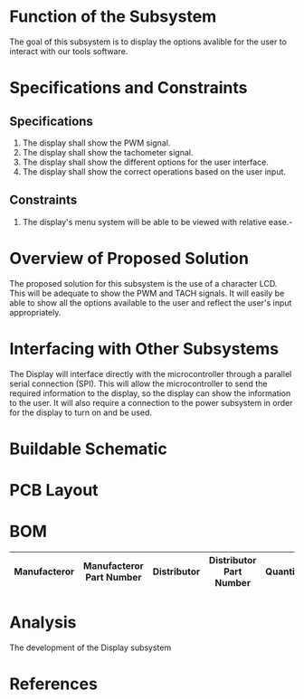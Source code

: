 # Function of the Subsystem
The goal of this subsystem is to display the options avalible for the user to interact with our tools software.

# Specifications and Constraints
## Specifications
1. The display shall show the PWM signal.  
2. The display shall show the tachometer signal.  
3. The display shall show the different options for the user interface.  
4. The display shall show the correct operations based on the user input.
  
## Constraints
1. The display's menu system will be able to be viewed with relative ease.-
# Overview of Proposed Solution
The proposed solution for this subsystem is the use of a character LCD. This will be adequate to show the PWM and TACH signals. It will easily be able to show all the options available to the user and reflect the user's input appropriately. 

# Interfacing with Other Subsystems
The Display will interface directly with the microcontroller through a parallel serial connection (SPI). This will allow the microcontroller to send the required information to the display, so the display can show the information to the user. It will also require a connection to the power subsystem in order for the display to turn on and be used.

# Buildable Schematic


# PCB Layout

# BOM
| Manufacteror | Manufacteror Part Number | Distributor | Distributor Part Number | Quantity | Cost  | URL  | Component Name  |
| :---         | :---:                    | :---:       | :---:                   | :---:    | :---: | :--- | :--- |

# Analysis
The development of the Display subsystem
# References


